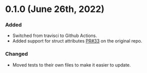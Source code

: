 # 0.1.0 (June 26th, 2022)

### Added

- Switched from travisci to Github Actions.
- Added support for struct attributes [PR#33](https://github.com/carllerche/codegen/pull/33) on the original repo.

### Changed

- Moved tests to their own files to make it easier to update.

